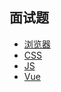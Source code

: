 ## 面试题

* [浏览器](/Interview/vue.md)
* [CSS](/Interview/vue.md)
* [JS](/Interview/vue.md)
* [Vue](/Interview/vue.md)